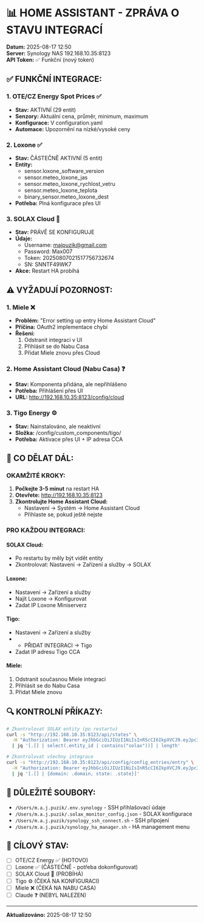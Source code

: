 # 📊 HOME ASSISTANT - ZPRÁVA O STAVU INTEGRACÍ

**Datum:** 2025-08-17 12:50  
**Server:** Synology NAS 192.168.10.35:8123  
**API Token:** ✅ Funkční (nový token)

## ✅ FUNKČNÍ INTEGRACE:

### 1. **OTE/CZ Energy Spot Prices** ✅
- **Stav:** AKTIVNÍ (29 entit)
- **Senzory:** Aktuální cena, průměr, minimum, maximum
- **Konfigurace:** V configuration.yaml
- **Automace:** Upozornění na nízké/vysoké ceny

### 2. **Loxone** ✅
- **Stav:** ČÁSTEČNĚ AKTIVNÍ (5 entit)
- **Entity:**
  - sensor.loxone_software_version
  - sensor.meteo_loxone_jas
  - sensor.meteo_loxone_rychlost_vetru
  - sensor.meteo_loxone_teplota
  - binary_sensor.meteo_loxone_dest
- **Potřeba:** Plná konfigurace přes UI

### 3. **SOLAX Cloud** 🔄
- **Stav:** PRÁVĚ SE KONFIGURUJE
- **Údaje:** 
  - Username: majpuzik@gmail.com
  - Password: Max007
  - Token: 20250807021517756732674
  - SN: SNNTF49WK7
- **Akce:** Restart HA probíhá

## ⚠️ VYŽADUJÍ POZORNOST:

### 1. **Miele** ❌
- **Problém:** "Error setting up entry Home Assistant Cloud"
- **Příčina:** OAuth2 implementace chybí
- **Řešení:** 
  1. Odstranit integraci v UI
  2. Přihlásit se do Nabu Casa
  3. Přidat Miele znovu přes Cloud

### 2. **Home Assistant Cloud (Nabu Casa)** ❓
- **Stav:** Komponenta přidána, ale nepřihlášeno
- **Potřeba:** Přihlášení přes UI
- **URL:** http://192.168.10.35:8123/config/cloud

### 3. **Tigo Energy** ⚙️
- **Stav:** Nainstalováno, ale neaktivní
- **Složka:** /config/custom_components/tigo/
- **Potřeba:** Aktivace přes UI + IP adresa CCA

## 📝 CO DĚLAT DÁL:

### OKAMŽITÉ KROKY:
1. **Počkejte 3-5 minut** na restart HA
2. **Otevřete:** http://192.168.10.35:8123
3. **Zkontrolujte Home Assistant Cloud:**
   - Nastavení → Systém → Home Assistant Cloud
   - Přihlaste se, pokud ještě nejste

### PRO KAŽDOU INTEGRACI:

#### SOLAX Cloud:
- Po restartu by měly být vidět entity
- Zkontrolovat: Nastavení → Zařízení a služby → SOLAX

#### Loxone:
- Nastavení → Zařízení a služby
- Najít Loxone → Konfigurovat
- Zadat IP Loxone Miniserverz

#### Tigo:
- Nastavení → Zařízení a služby
- + PŘIDAT INTEGRACI → Tigo
- Zadat IP adresu Tigo CCA

#### Miele:
1. Odstranit současnou Miele integraci
2. Přihlásit se do Nabu Casa
3. Přidat Miele znovu

## 🔍 KONTROLNÍ PŘÍKAZY:

```bash
# Zkontrolovat SOLAX entity (po restartu)
curl -s "http://192.168.10.35:8123/api/states" \
  -H "Authorization: Bearer eyJhbGciOiJIUzI1NiIsInR5cCI6IkpXVCJ9.eyJpc3MiOiIzNzg0Njg1NWRkM2E0NGZhODlmNjM4OTZiY2Y1MTg5MCIsImlhdCI6MTc1NTQyNzU3MSwiZXhwIjoyMDcwNzg3NTcxfQ.7lfjLbfrgyuBDNTvooSO6ibH6okz8BnsF8E-qFwWMxA" \
  | jq '[.[] | select(.entity_id | contains("solax"))] | length'

# Zkontrolovat všechny integrace
curl -s "http://192.168.10.35:8123/api/config/config_entries/entry" \
  -H "Authorization: Bearer eyJhbGciOiJIUzI1NiIsInR5cCI6IkpXVCJ9.eyJpc3MiOiIzNzg0Njg1NWRkM2E0NGZhODlmNjM4OTZiY2Y1MTg5MCIsImlhdCI6MTc1NTQyNzU3MSwiZXhwIjoyMDcwNzg3NTcxfQ.7lfjLbfrgyuBDNTvooSO6ibH6okz8BnsF8E-qFwWMxA" \
  | jq '[.[] | {domain: .domain, state: .state}]'
```

## 📁 DŮLEŽITÉ SOUBORY:

- `/Users/m.a.j.puzik/.env.synology` - SSH přihlašovací údaje
- `/Users/m.a.j.puzik/.solax_monitor_config.json` - SOLAX konfigurace
- `/Users/m.a.j.puzik/synology_ssh_connect.sh` - SSH připojení
- `/Users/m.a.j.puzik/synology_ha_manager.sh` - HA management menu

## 🎯 CÍLOVÝ STAV:

- [ ] OTE/CZ Energy ✅ (HOTOVO)
- [ ] Loxone ✅ (ČÁSTEČNĚ - potřeba dokonfigurovat)
- [ ] SOLAX Cloud 🔄 (PROBÍHÁ)
- [ ] Tigo ⚙️ (ČEKÁ NA KONFIGURACI)
- [ ] Miele ❌ (ČEKÁ NA NABU CASA)
- [ ] Claude ❓ (NEBYL NALEZEN)

---
**Aktualizováno:** 2025-08-17 12:50